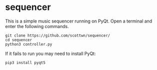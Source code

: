 # sequencer

This is a simple music sequencer running on PyQt. Open a terminal and enter the following commands.
```
git clone https://github.com/scottwn/sequencer/
cd sequencer
python3 controller.py
```
If it fails to run you may need to install PyQt:
```
pip3 install pyqt5
```
